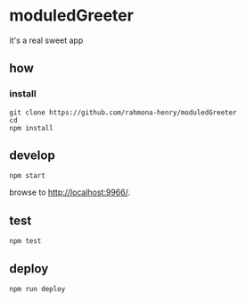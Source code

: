 
# moduledGreeter

it's a real sweet app

## how

### install

```
git clone https://github.com/rahmona-henry/moduledGreeter
cd 
npm install
```

## develop

```
npm start
```

browse to <http://localhost:9966/>.

## test

```
npm test
```

## deploy

```
npm run deploy
```
